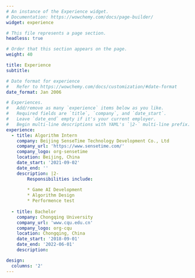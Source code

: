 ```yaml
---
# An instance of the Experience widget.
# Documentation: https://wowchemy.com/docs/page-builder/
widget: experience

# This file represents a page section.
headless: true

# Order that this section appears on the page.
weight: 40

title: Experience
subtitle:

# Date format for experience
#   Refer to https://wowchemy.com/docs/customization/#date-format
date_format: Jan 2006

# Experiences.
#   Add/remove as many `experience` items below as you like.
#   Required fields are `title`, `company`, and `date_start`.
#   Leave `date_end` empty if it's your current employer.
#   Begin multi-line descriptions with YAML's `|2-` multi-line prefix.
experience:
  - title: Algorithm Intern
    company: Beijing SenseTime Technology Development Co., Ltd
    company_url: 'https://www.sensetime.com/'
    company_logo: org-sensetime
    location: Beijing, China
    date_start: '2021-09-02'
    date_end: ''
    description: |2-
        Responsibilities include:
        
        * Game AI Development
        * Algorithm Design
        * Performence test
        
  - title: Bachelor
    company: Chongqing University
    company_url: 'www.cqu.edu.cn'
    company_logo: org-cqu
    location: Chongqing, China
    date_start: '2018-09-01'
    date_end: '2022-06-01'
    description: 

design:
  columns: '2'
---
```

